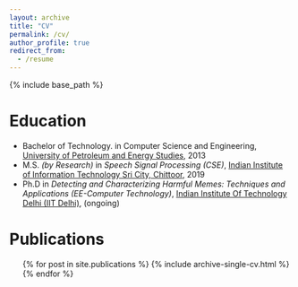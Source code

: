 ```yaml
---
layout: archive
title: "CV"
permalink: /cv/
author_profile: true
redirect_from:
  - /resume
---
```


{% include base_path %}

Education
======
* Bachelor of Technology. in Computer Science and Engineering, <a href="https://www.upes.ac.in/">University of Petroleum and Energy Studies</a>, 2013
* M.S. <i>(by Research)</i> in <i>Speech Signal Processing (CSE)</i>, <a href="https://www.iiits.ac.in/">Indian Institute of Information Technology Sri City, Chittoor</a>, 2019
* Ph.D in <i>Detecting and Characterizing Harmful Memes: Techniques and Applications (EE-Computer Technology)</i>, <a href="https://home.iitd.ac.in/">Indian Institute Of Technology Delhi (IIT Delhi)</a>, (ongoing)

<!-- Work experience
======
* Summer 2015: Research Assistant
  * Github University
  * Duties included: Tagging issues
  * Supervisor: Professor Git

* Fall 2015: Research Assistant
  * Github University
  * Duties included: Merging pull requests
  * Supervisor: Professor Hub
  
Skills
======
* Skill 1
* Skill 2
  * Sub-skill 2.1
  * Sub-skill 2.2
  * Sub-skill 2.3
* Skill 3 -->

Publications
======
  <ul>{% for post in site.publications %}
    {% include archive-single-cv.html %}
  {% endfor %}</ul>
  
<!-- Talks
======
  <ul>{% for post in site.talks %}
    {% include archive-single-talk-cv.html %}
  {% endfor %}</ul>
  
Teaching
======
  <ul>{% for post in site.teaching %}
    {% include archive-single-cv.html %}
  {% endfor %}</ul>
  
Service and leadership
======
* Currently signed in to 43 different slack teams -->

